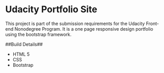 Udacity Portfolio Site
=================

This project is part of the submission requirements for the Udacity Front-end Nonodegree Program. It is a one page responsive design portfolio using the bootstrap framework.

##Build Details##
* HTML 5
* CSS
* Bootstrap

